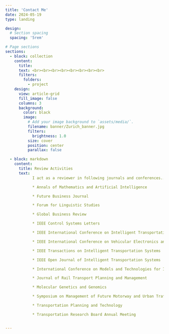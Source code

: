 ```yaml
---
title: 'Contact Me'
date: 2024-05-19
type: landing

design:
  # Section spacing
  spacing: '5rem'

# Page sections
sections:
  - block: collection
    content:
      title:  
      text: <br><br><br><br><br><br><br><br>
      filters:
        folders:
          - project
    design:
      view: article-grid
      fill_image: false
      columns: 3
      background:
        color: black
        image:
          # Add your image background to `assets/media/`.
          filename: banner/Zurich_banner.jpg
          filters:
            brightness: 1.0
          size: cover
          position: center
          parallax: false

  - block: markdown
    content:
      title: Review Activities
      text:
            I act as a reviewer in following journals and conferences...

            * Annals of Mathematics and Artificial Intelligence

            * Future Business Journal

            * Forum for Linguistic Studies

            * Global Business Review

            * IEEE Control Systems Letters

            * IEEE International Conference on Intelligent Transportation Systems

            * IEEE International Conference on Vehicular Electronics and Safety

            * IEEE Transactions on Intelligent Transportation Systems

            * IEEE Open Journal of Intelligent Transportation Systems

            * International Conference on Models and Technologies for Intelligent Transportation Systems (MT-ITS) 

            * Journal of Rail Transport Planning and Management

            * Molecular Genetics and Genomics

            * Symposium on Management of Future Motorway and Urban Traffic Systems (MFTS)

            * Transportation Planning and Technology 

            * Transportation Research Board Annual Meeting


---
```

